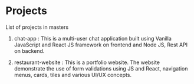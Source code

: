 # Projects
List of projects in masters

1. chat-app : This is a multi-user chat application built using Vanilla JavaScript and React JS framework on frontend
              and Node JS, Rest API on backend.


3. restaurant-website : This is a portfolio website. The website demonstrate the use of form validations using JS and React, navigation menus, cards, tiles
                        and various UI/UX concepts.
